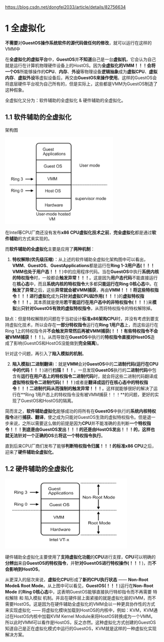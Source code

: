 https://blog.csdn.net/dongfei2033/article/details/82756634

# 1 全虚拟化

**不需要**对**GuestOS操作系统软件的源代码做任何的修改**，就可以运行在这样的VMM中

在**全虚拟化的虚拟平台**中，**GuestOS**并**不知道**自己是一台**虚拟机**，它会认为自己就是运行在计算机物理硬件设备上的HostOS。因为**全虚拟化的VMM！！！**会将一个**OS**所能够操作的**CPU**、**内存**、**外设**等物理设备**逻辑抽象**成为**虚拟CPU**、**虚拟内存**、**虚拟外设**等虚拟设备后，再交由**GuestOS来操作使用**。这样的GuestOS会将底层硬件平台视为自己所有的，但是实际上，这些都是VMM为GuestOS制造了这种假象。

全虚拟化又分为：软件辅助的全虚拟化 & 硬件辅助的全虚拟化。

## 1.1 软件辅助的全虚拟化

架构图

![config](./images/12.png)

在Intel等CPU厂商还没有发布**x86 CPU虚拟化技术之前**，**完全虚拟化**都是通过**软件辅助**的方式来实现的。

而**软件辅助的全虚拟化**主要是应用了**两种机制**：

1. **特权解除(优先级压缩**)：从上述的软件辅助全虚拟化架构图中可以看出，**VMM**、**GuestOS**、**GuestApplications**都是运行在**Ring 1-3用户态(！！！VMM也处于用户态！！！**)中的应用程序代码。当在**GuestOS**中执行**系统内核的特权指令**时，一般都会**触发异常！！！**。这是因为**用户态代码**不能直接运行在**核心态**中，而且**系统内核的特权指令**大多都**只能运行在Ring 0核心态**中。在**触发了异常**之后，这些**异常就会被VMM捕获**，再由**VMM！！！**将这些**特权指令！！！**进行**虚拟化**成为**只针对虚拟CPU起作用(！！！**)的**虚拟特权指令！！！**。其本质就是使用**若干能运行在用户态中的非特权指令(！！！**)来**模拟**出**只针对GuestOS有效的虚拟特权指令**，从而将特权指令的特权解除掉。

缺点：但是特权解除的问题在于当初设计**标准x86架构CPU**时，并没有考虑到要支持虚拟化技术，所以会存在**一部分特权指令**运行在**Ring 1用户态**上，而这些运行在Ring 1上的特权指令并**不会触发异常然后再被VMM捕获(！！！有些特权指令不会被VMM捕获！！！**)。从而导致在**GuestOS**中执行的**特权指令直接对HostOS**造成了影响(GuestOS和HostOS没能做到**完全隔离**)。

针对这个问题，再引入了**陷入模拟的机制**。

2. **陷入模拟(二进制翻译**)：就是**VMM**会对**GuestOS**中的**二进制代码(运行在CPU中的代码！！！**)进行**扫描！！！**，一旦发现**GuestOS**执行的**二进制代码**中包含有**运行在用户态上的特权指令二进制代码**时，就会将这些二进制代码翻译成**虚拟特权指令二进制代码(！！！**)或者是**翻译成运行在核心态中的特权指令！！！二进制代码从而强制的触发异常！！！**。这样就能够很好的解决了运行在**Ring 1用户态上的特权指令没有被VMM捕获！！！**的问题，更好的实现了GuestOS和HostOS的隔离。

简而言之，**软件辅助虚拟化**能够成功的将所有在**GuestOS**中执行的**系统内核特权指令**进行**捕获、翻译**，使之成为只能对GuestOS生效的虚拟特权指令。但是退一步来说，之所以需要这么做的前提是因为**CPU**并不能准确的去判断**一个特权指令！！！**到底是由**GuestOS发出！！！**的还是由**HostOS发出！！！**的，这样也就**无法针对一个正确的OS**去**将这一个特权指令执行**。

直到后来CPU厂商们发布了能够**判断特权指令归属！！！**的**标准x86 CPU**之后，迎来了**硬件辅助全虚拟化**。

## 1.2 硬件辅助的全虚拟化

![config](./images/13.png)

硬件辅助全虚拟化主要使用了**支持虚拟化功能**的**CPU**进行支撑，**CPU**可以明确的**分辨出**来自**GuestOS的特权指令**，并**针对GuestOS进行特权操作(！！！**)，而**不会影响到HostOS**。

从更深入的层次来说，**虚拟化CPU**形成了**新的CPU执行状态** —— **Non\-Root Mode& Root Mode**。从上图中可以看见，**GuestOS(！！！**)运行在**Non\-Root Mode** 的**Ring 0核心态**中，这表明GuestOS能够直接执行特却指令而不再需要 特权解除 和 陷入模拟 机制。并且在硬件层上面紧接的就是虚拟化层的VMM，而不需要HostOS。这是因为在硬件辅助全虚拟化的VMM会以一种更具协作性的方式来实现虚拟化 —— 将虚拟化模块加载到HostOS的内核中，例如：KVM，KVM通过在HostOS内核中加载KVM Kernel Module来将HostOS转换成为一个VMM。所以此时VMM可以看作是HostOS，反之亦然。这种虚拟化方式创建的GuestOS知道自己是正在虚拟化模式中运行的GuestOS，KVM就是这样的一种虚拟化实现解决方案。


